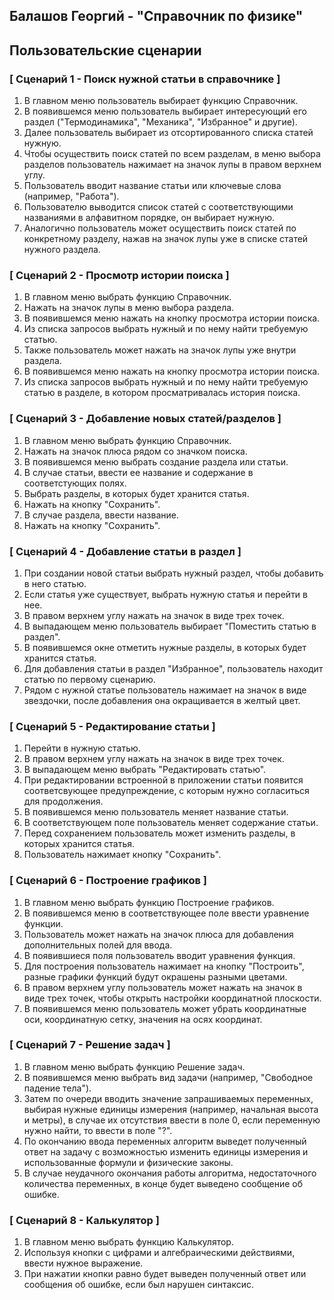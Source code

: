 ## Балашов Георгий - "Справочник по физике"
## Пользовательские сценарии

### [ Сценарий 1 - Поиск нужной статьи в справочнике ]

1. В главном меню пользователь выбирает функцию Справочник.
2. В появившемся меню пользователь выбирает интересующий его раздел ("Термодинамика", "Механика", "Избранное" и другие).
3. Далее пользователь выбирает из отсортированного списка статей нужную.
4. Чтобы осуществить поиск статей по всем разделам, в меню выбора разделов пользователь нажимает на значок лупы в правом верхнем углу.
5. Пользователь вводит название статьи или ключевые слова (например, "Работа").
6. Пользователю выводится список статей с соответствующими названиями в алфавитном порядке, он выбирает нужную.
7. Аналогично пользователь может осуществить поиск статей по конкретному разделу, нажав на значок лупы уже в списке статей нужного раздела.

### [ Сценарий 2 - Просмотр истории поиска ]

1. В главном меню выбрать функцию Справочник.
2. Нажать на значок лупы в меню выбора раздела.
3. В появившемся меню нажать на кнопку просмотра истории поиска.
4. Из списка запросов выбрать нужный и по нему найти требуемую статью.
5. Также пользователь может нажать на значок лупы уже внутри раздела.
6. В появившемся меню нажать на кнопку просмотра истории поиска.
7. Из списка запросов выбрать нужный и по нему найти требуемую статью в разделе, в котором просматривалась история поиска.

### [ Сценарий 3 - Добавление новых статей/разделов ]

1. В главном меню выбрать функцию Справочник.
2. Нажать на значок плюса рядом со значком поиска.
3. В появившемся меню выбрать создание раздела или статьи.
4. В случае статьи, ввести ее название и содержание в соответстующих полях.
5. Выбрать разделы, в которых будет хранится статья.
6. Нажать на кнопку "Сохранить".
7. В случае раздела, ввести название.
8. Нажать на кнопку "Сохранить".

### [ Сценарий 4 - Добавление cтатьи в раздел ]

1. При создании новой статьи выбрать нужный раздел, чтобы добавить в него статью.
2. Если статья уже существует, выбрать нужную статья и перейти в нее.
3. В правом верхнем углу нажать на значок в виде трех точек.
4. В выпадающем меню пользователь выбирает "Поместить статью в раздел".
5. В появившемся окне отметить нужные разделы, в которых будет хранится статья.
6. Для добавления статьи в раздел "Избранное", пользователь находит статью по первому сценарию.
7. Рядом с нужной статье пользователь нажимает на значок в виде звездочки, после добавления она окращивается в желтый цвет.

### [ Сценарий 5 - Редактирование статьи ]

1. Перейти в нужную статью.
2. В правом верхнем углу нажать на значок в виде трех точек. 
3. В выпадающем меню выбрать "Редактировать статью".
4. При редактировании встроенной в приложении статьи появится соответсвующее предупреждение, с которым нужно согласиться для продолжения.
5. В появившемся меню пользователь меняет название статьи.
6. В соответствующем поле пользователь меняет содержание статьи.
7. Перед сохранением пользователь может изменить разделы, в которых хранится статья.
8. Пользователь нажимает кнопку "Сохранить".

### [ Сценарий 6 - Построение графиков ]

1. В главном меню выбрать функцию Построение графиков.
2. В появившемся меню в соответствующее поле ввести уравнение функции.
3. Пользователь может нажать на значок плюса для добавления дополнительных полей для ввода.
4. В появившиеся поля пользователь вводит уравнения функция.
5. Для построения пользователь нажимает на кнопку "Построить", разные графики функций будут окрашены разными цветами.
6. В правом верхнем углу пользователь может нажать на значок в виде трех точек, чтобы открыть настройки координатной плоскости.
7. В появившемся меню пользователь может убрать координатные оси, координатную сетку, значения на осях координат.

### [ Сценарий 7 - Решение задач ]

1. В главном меню выбрать функцию Решение задач.
2. В появившемся меню выбрать вид задачи (например, "Свободное падение тела").
3. Затем по очереди вводить значение запрашиваемых переменных, выбирая нужные единицы измерения (например, начальная высота и метры), в случае их отсутствия ввести в поле 0, если переменную нужно найти, то ввести в поле "?".
4. По окончанию ввода переменных алгоритм выведет полученный ответ на задачу с возможностью изменить единицы измерения и использованные формули и физические законы.
5. В случае неудачного окончания работы алгоритма, недостаточного количества переменных, в конце будет выведено сообщение об ошибке.

### [ Сценарий 8 - Калькулятор ]

1. В главном меню выбрать функцию Калькулятор.
2. Используя кнопки с цифрами и алгебраическими действиями, ввести нужное выражение.
3. При нажатии кнопки равно будет выведен полученный ответ или сообщения об ошибке, если был нарушен синтаксис.
